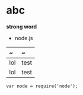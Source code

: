 <h1 id="abc">abc</h1>
<p><strong>strong word</strong></p>
<ul>
<li>node.js</li>
</ul>
<table>
<thead>
<tr>
<th style="text-align:left">~</th>
<th style="text-align:left">~</th>
</tr>
</thead>
<tbody>
<tr>
<td style="text-align:left">lol</td>
<td style="text-align:left">test</td>
</tr>
<tr>
<td style="text-align:left">lol</td>
<td style="text-align:left">test</td>
</tr>
</tbody>
</table>
<pre><code class="lang-javascript">var node = require(&#39;node&#39;);
</code></pre>
